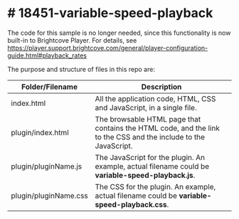 <!-- BE SURE TO UPDATE NAME AND LINK TO DOC -->

# # 18451-variable-speed-playback
The code for this sample is no longer needed, since this functionality is now built-in to Brightcove Player.
For details, see https://player.support.brightcove.com/general/player-configuration-guide.html#playback_rates

<p>The purpose and structure of files in this repo are:</p>

<table>
  <thead>
    <tr>
      <th>Folder/Filename</th>
      <th>Description</th>
    </tr>
  </thead>
  <tbody>
    <tr>
      <td>index.html</td>
      <td>All the application code, HTML, CSS and JavaScript, in a single file.</td>
    </tr>
    <tr>
      <td>plugin/index.html</td>
      <td>The browsable HTML page that contains the HTML code, and the link to the CSS and the include to the JavaScript.</td>
    </tr>
    <tr>
      <td>plugin/pluginName.js</td>
      <td>The JavaScript for the plugin. An example, actual filename could be <strong>variable-speed-playback.js</strong>.</td>
    </tr>
    <tr>
      <td>plugin/pluginName.css</td>
      <td>The CSS for the plugin. An example, actual filename could be <strong>variable-speed-playback.css</strong>.</td>
    </tr>
  </tbody>
</table>
